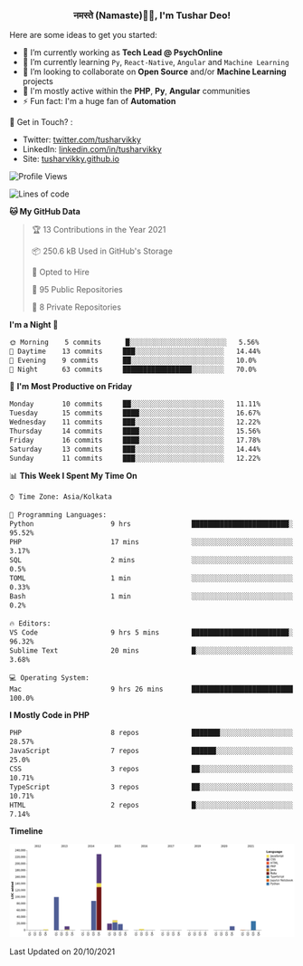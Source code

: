<h3 align="center">नमस्ते (Namaste)🙏🏻, I'm Tushar Deo!</h3>

Here are some ideas to get you started:

- 🔭 I’m currently working as **Tech Lead @ PsychOnline**
- 🌱 I’m currently learning `Py`, `React-Native`, `Angular` and `Machine Learning`
- 👯 I’m looking to collaborate on **Open Source** and/or **Machine Learning** projects
- 💬 I'm mostly active within the **PHP**, **Py**, **Angular** communities
- ⚡ Fun fact: I'm a huge fan of **Automation**

📣 Get in Touch? :
- Twitter: [twitter.com/tusharvikky](https://twitter.com/tusharvikky)
- LinkedIn: [linkedin.com/in/tusharvikky](https://www.linkedin.com/in/tusharvikky/)
- Site: [tusharvikky.github.io](https://tusharvikky.github.io/)

<!--START_SECTION:waka-->
![Profile Views](http://img.shields.io/badge/Profile%20Views-0-blue)

![Lines of code](https://img.shields.io/badge/From%20Hello%20World%20I%27ve%20Written-540164%20lines%20of%20code-blue)

**🐱 My GitHub Data** 

> 🏆 13 Contributions in the Year 2021
 > 
> 📦 250.6 kB Used in GitHub's Storage 
 > 
> 💼 Opted to Hire
 > 
> 📜 95 Public Repositories 
 > 
> 🔑 8 Private Repositories  
 > 
**I'm a Night 🦉** 

```text
🌞 Morning    5 commits      █░░░░░░░░░░░░░░░░░░░░░░░░   5.56% 
🌆 Daytime    13 commits     ███░░░░░░░░░░░░░░░░░░░░░░   14.44% 
🌃 Evening    9 commits      ██░░░░░░░░░░░░░░░░░░░░░░░   10.0% 
🌙 Night      63 commits     █████████████████░░░░░░░░   70.0%

```
📅 **I'm Most Productive on Friday** 

```text
Monday       10 commits     ██░░░░░░░░░░░░░░░░░░░░░░░   11.11% 
Tuesday      15 commits     ████░░░░░░░░░░░░░░░░░░░░░   16.67% 
Wednesday    11 commits     ███░░░░░░░░░░░░░░░░░░░░░░   12.22% 
Thursday     14 commits     ████░░░░░░░░░░░░░░░░░░░░░   15.56% 
Friday       16 commits     ████░░░░░░░░░░░░░░░░░░░░░   17.78% 
Saturday     13 commits     ███░░░░░░░░░░░░░░░░░░░░░░   14.44% 
Sunday       11 commits     ███░░░░░░░░░░░░░░░░░░░░░░   12.22%

```


📊 **This Week I Spent My Time On** 

```text
⌚︎ Time Zone: Asia/Kolkata

💬 Programming Languages: 
Python                   9 hrs               ████████████████████████░   95.52% 
PHP                      17 mins             ░░░░░░░░░░░░░░░░░░░░░░░░░   3.17% 
SQL                      2 mins              ░░░░░░░░░░░░░░░░░░░░░░░░░   0.5% 
TOML                     1 min               ░░░░░░░░░░░░░░░░░░░░░░░░░   0.33% 
Bash                     1 min               ░░░░░░░░░░░░░░░░░░░░░░░░░   0.2%

🔥 Editors: 
VS Code                  9 hrs 5 mins        ████████████████████████░   96.32% 
Sublime Text             20 mins             █░░░░░░░░░░░░░░░░░░░░░░░░   3.68%

💻 Operating System: 
Mac                      9 hrs 26 mins       █████████████████████████   100.0%

```

**I Mostly Code in PHP** 

```text
PHP                      8 repos             ███████░░░░░░░░░░░░░░░░░░   28.57% 
JavaScript               7 repos             ██████░░░░░░░░░░░░░░░░░░░   25.0% 
CSS                      3 repos             ██░░░░░░░░░░░░░░░░░░░░░░░   10.71% 
TypeScript               3 repos             ██░░░░░░░░░░░░░░░░░░░░░░░   10.71% 
HTML                     2 repos             █░░░░░░░░░░░░░░░░░░░░░░░░   7.14%

```


**Timeline**

![Chart not found](https://raw.githubusercontent.com/tusharvikky/tusharvikky/master/charts/bar_graph.png) 


 Last Updated on 20/10/2021
<!--END_SECTION:waka-->

